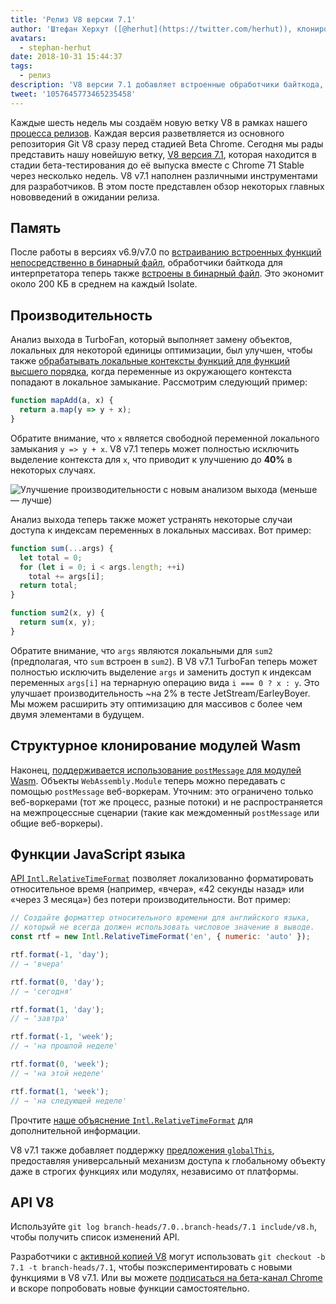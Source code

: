 ```yaml
---
title: 'Релиз V8 версии 7.1'
author: 'Штефан Херхут ([@herhut](https://twitter.com/herhut)), клонированный создатель клонов'
avatars:
  - stephan-herhut
date: 2018-10-31 15:44:37
tags:
  - релиз
description: 'V8 версии 7.1 добавляет встроенные обработчики байткода, улучшенный анализ выхода TurboFan, postMessage(wasmModule), Intl.RelativeTimeFormat и globalThis!'
tweet: '1057645773465235458'
---
```

Каждые шесть недель мы создаём новую ветку V8 в рамках нашего [процесса релизов](/docs/release-process). Каждая версия разветвляется из основного репозитория Git V8 сразу перед стадией Beta Chrome. Сегодня мы рады представить нашу новейшую ветку, [V8 версия 7.1](https://chromium.googlesource.com/v8/v8.git/+log/branch-heads/7.1), которая находится в стадии бета-тестирования до её выпуска вместе с Chrome 71 Stable через несколько недель. V8 v7.1 наполнен различными инструментами для разработчиков. В этом посте представлен обзор некоторых главных нововведений в ожидании релиза.

<!--truncate-->
## Память

После работы в версиях v6.9/v7.0 по [встраиванию встроенных функций непосредственно в бинарный файл](/blog/embedded-builtins), обработчики байткода для интерпретатора теперь также [встроены в бинарный файл](https://bugs.chromium.org/p/v8/issues/detail?id=8068). Это экономит около 200 КБ в среднем на каждый Isolate.

## Производительность

Анализ выхода в TurboFan, который выполняет замену объектов, локальных для некоторой единицы оптимизации, был улучшен, чтобы также [обрабатывать локальные контексты функций для функций высшего порядка](https://bit.ly/v8-turbofan-context-sensitive-js-operators), когда переменные из окружающего контекста попадают в локальное замыкание. Рассмотрим следующий пример:

```js
function mapAdd(a, x) {
  return a.map(y => y + x);
}
```

Обратите внимание, что `x` является свободной переменной локального замыкания `y => y + x`. V8 v7.1 теперь может полностью исключить выделение контекста для `x`, что приводит к улучшению до **40%** в некоторых случаях.

![Улучшение производительности с новым анализом выхода (меньше — лучше)](/_img/v8-release-71/improved-escape-analysis.svg)

Анализ выхода теперь также может устранять некоторые случаи доступа к индексам переменных в локальных массивах. Вот пример:

```js
function sum(...args) {
  let total = 0;
  for (let i = 0; i < args.length; ++i)
    total += args[i];
  return total;
}

function sum2(x, y) {
  return sum(x, y);
}
```

Обратите внимание, что `args` являются локальными для `sum2` (предполагая, что `sum` встроен в `sum2`). В V8 v7.1 TurboFan теперь может полностью исключить выделение `args` и заменить доступ к индексам переменных `args[i]` на тернарную операцию вида `i === 0 ? x : y`. Это улучшает производительность ~на 2% в тесте JetStream/EarleyBoyer. Мы можем расширить эту оптимизацию для массивов с более чем двумя элементами в будущем.

## Структурное клонирование модулей Wasm

Наконец, [поддерживается использование `postMessage` для модулей Wasm](https://github.com/WebAssembly/design/pull/1074). Объекты `WebAssembly.Module` теперь можно передавать с помощью `postMessage` веб-воркерам. Уточним: это ограничено только веб-воркерами (тот же процесс, разные потоки) и не распространяется на межпроцессные сценарии (такие как междоменный `postMessage` или общие веб-воркеры).

## Функции JavaScript языка

[API `Intl.RelativeTimeFormat`](/features/intl-relativetimeformat) позволяет локализованно форматировать относительное время (например, «вчера», «42 секунды назад» или «через 3 месяца») без потери производительности. Вот пример:

```js
// Создайте форматтер относительного времени для английского языка,
// который не всегда должен использовать числовое значение в выводе.
const rtf = new Intl.RelativeTimeFormat('en', { numeric: 'auto' });

rtf.format(-1, 'day');
// → 'вчера'

rtf.format(0, 'day');
// → 'сегодня'

rtf.format(1, 'day');
// → 'завтра'

rtf.format(-1, 'week');
// → 'на прошлой неделе'

rtf.format(0, 'week');
// → 'на этой неделе'

rtf.format(1, 'week');
// → 'на следующей неделе'
```

Прочтите [наше объяснение `Intl.RelativeTimeFormat`](/features/intl-relativetimeformat) для дополнительной информации.

V8 v7.1 также добавляет поддержку [предложения `globalThis`](/features/globalthis), предоставляя универсальный механизм доступа к глобальному объекту даже в строгих функциях или модулях, независимо от платформы.

## API V8

Используйте `git log branch-heads/7.0..branch-heads/7.1 include/v8.h`, чтобы получить список изменений API.

Разработчики с [активной копией V8](/docs/source-code#using-git) могут использовать `git checkout -b 7.1 -t branch-heads/7.1`, чтобы поэкспериментировать с новыми функциями в V8 v7.1. Или вы можете [подписаться на бета-канал Chrome](https://www.google.com/chrome/browser/beta.html) и вскоре попробовать новые функции самостоятельно.
